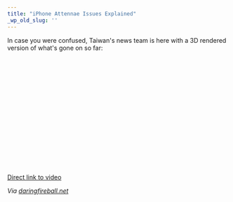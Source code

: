 ```yaml
---
title: "iPhone Attennae Issues Explained"
_wp_old_slug: ''
---
```

<p>In case you were confused, Taiwan's news team is here with a 3D rendered version of what's gone on so far:</p>
<p><object width="400" height="250"><param name="movie" value="http://www.youtube.com/v/Tn-YesqzvNk&amp;hl=en_US&amp;fs=1?rel=0"></param><param name="allowFullScreen" value="true"></param><param name="allowscriptaccess" value="always"></param><embed src="http://www.youtube.com/v/Tn-YesqzvNk&amp;hl=en_US&amp;fs=1?rel=0" type="application/x-shockwave-flash" allowscriptaccess="always" allowfullscreen="true" width="400" height="250"></embed></object></p>
<p><a href="http://www.youtube.com/watch?v=Tn-YesqzvNk">Direct link to video</a></p>
<p><em>Via <a href="http://daringfireball.net/linked/2010/07/19/chinese-antennagate">daringfireball.net</a></em></p>
